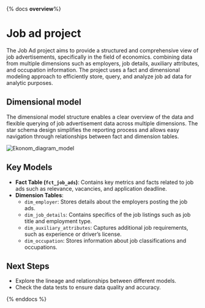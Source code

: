 {% docs __overview__%}

# Job ad project

The Job Ad project aims to provide a structured and comprehensive view of job advertisements, specifically in the field of economics. combining data from multiple dimensions such as employers, job details, auxiliary attributes, and occupation information. The project uses a fact and dimensional modeling approach to efficiently store, query, and analyze job ad data for analytic purposes.

## Dimensional model

The dimensional model structure enables a clear overview of the data and flexible querying of job advertisement data across multiple dimensions. The star schema design simplifies the reporting process and allows easy navigation through relationships between fact and dimension tables.
 
![Ekonom_diagram_model](assets/Ekonom_diagram_model.png)

## Key Models

- **Fact Table (`fct_job_ads`)**: Contains key metrics and facts related to job ads such as relevance, vacancies, and application deadline.
- **Dimension Tables**:
  - `dim_employer`: Stores details about the employers posting the job ads.
  - `dim_job_details`: Contains specifics of the job listings such as job title and employment type.
  - `dim_auxiliary_attributes`: Captures additional job requirements, such as experience or driver’s license.
  - `dim_occupation`: Stores information about job classifications and occupations.

## Next Steps

- Explore the lineage and relationships between different models.
- Check the data tests to ensure data quality and accuracy.

{% enddocs %}
